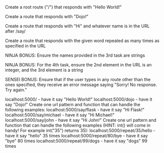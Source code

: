 Create a root route ("/") that responds with "Hello World!"

Create a route that responds with "Dojo!"

Create a route that responds with "Hi" and whatever name is in the URL after /say/

Create a route that responds with the given word repeated as many times as specified in the URL

NINJA BONUS: Ensure the names provided in the 3rd task are strings

NINJA BONUS: For the 4th task, ensure the 2nd element in the URL is an integer, and the 3rd element is a string

SENSEI BONUS: Ensure that if the user types in any route other than the ones specified, they receive an error message saying "Sorry! No response. Try again."


localhost:5000/ - have it say "Hello World!"
localhost:5000/dojo - have it say "Dojo!"
Create one url pattern and function that can handle the following examples:
localhost:5000/say/flask - have it say "Hi Flask!"
localhost:5000/say/michael - have it say "Hi Michael!"
localhost:5000/say/john - have it say "Hi John!"
Create one url pattern and function that can handle the following examples (HINT: int() will come in handy! For example int("35") returns 35):
localhost:5000/repeat/35/hello - have it say "hello" 35 times
localhost:5000/repeat/80/bye - have it say "bye" 80 times
localhost:5000/repeat/99/dogs - have it say "dogs" 99 times